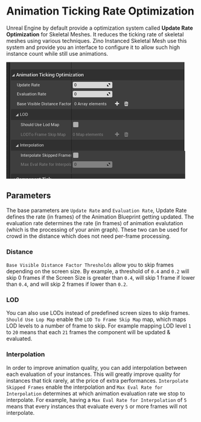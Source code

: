 # Animation Ticking Rate Optimization

Unreal Engine by default provide a optimization system called **Update Rate Optimization** for Skeletal Meshes. It reduces the ticking rate of skeletal meshes using various techniques.
Zino Instanced Skeletal Mesh use this system and provide you an interface to configure it to allow such high instance count while still use animations.

![URO Parameters](/img/docs/getting-started/uro-1.png)

## Parameters
The base parameters are `Update Rate` and `Evaluation Rate`, Update Rate defines the rate (in frames) of the Animation Blueprint getting updated. The evaluation rate determines the rate (in frames) of animation evalutation (which is the processing of your anim graph). These two can be used for crowd in the distance which does not need per-frame processing.

### Distance
`Base Visible Distance Factor Thresholds` allow you to skip frames depending on the screen size. 
By example, a threshold of `0.4` and `0.2` will skip 0 frames if the Screen Size is greater than `0.4`, will skip 1 frame if lower than `0.4`, and will skip 2 frames if lower than `0.2`. 

### LOD
You can also use LODs instead of predefined screen sizes to skip frames.
`Should Use Lop Map` enable the `LOD To Frame Skip Map` map, which maps LOD levels to a number of frame to skip. For example mapping LOD level `1` to `20` means that each `21` frames the component will be updated & evaluated.

### Interpolation
In order to improve animation quality, you can add interpolation between each evaluation of your instances. This will greatly improve quality for instances that tick rarely, at the price of extra performances. `Interpolate Skipped Frames` enable the interpolation and `Max Eval Rate for Interpolation` determines at which animation evaluation rate we stop to interpolate. For example, having a `Max Eval Rate for Interpolation` of `5` means that every instances that evaluate every `5` or more frames will not interpolate.